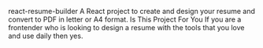 react-resume-builder
A React project to create and design your resume and convert to PDF in letter or A4 format.
Is This Project For You
If you are a frontender who is looking to design a resume with the tools that you love and use daily then yes.
